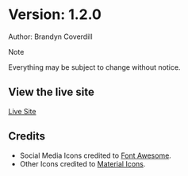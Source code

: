# Version: 1.2.0

Author: Brandyn Coverdill

> [!NOTE]
> Everything may be subject to change without notice.

## View the live site

[Live Site](https://brandyncoverdill.github.io/Portfolio/)

## Credits

- Social Media Icons credited to [Font Awesome](https://fontawesome.com).
- Other Icons credited to [Material Icons](https://fonts.google.com/icons).
